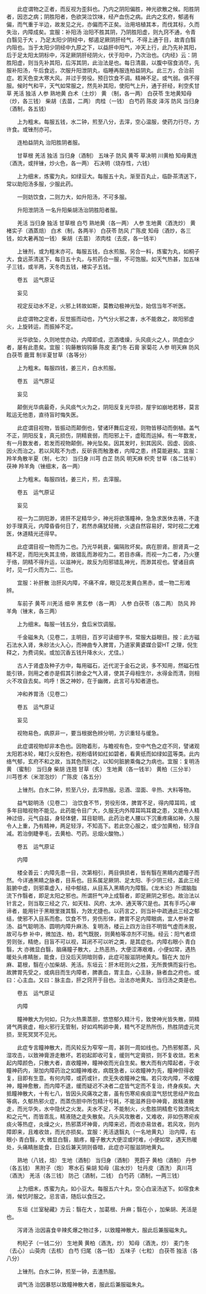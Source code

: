 <!-- { "loadSidebar": true } -->
　　此症谓物之正者，而反视为歪斜也。乃内之阴阳偏胜，神光欲散之候。阳胜阴者，因恣之病；阴胜阳者，色欲哭泣饮味，经产血伤之病。此内之玄府，郁遏有偏，而气重于半边，故发见之光，亦偏而不正矣。治用培植其本，而伐其标，久而失治，内障成矣。宜服：补阳汤 治阳不胜其阴，乃阴胜阳虚，则九窍不通，令青白翳见于大 ，乃足太阳少阴经中，郁遏足厥阴肝经气，不得上通于目，故青白翳内阻也。当于太阳少阴经中九原之下，以益肝中阳气，冲天上行，此乃先补其阳，后于足太阳太阴标中，泻足厥阴肝经阴火，伏于阳中，乃次治也。《内经》云：阴胜阳虚，则当先补其阳，后泻其阴，此治法是也。每日清晨，以腹中宿食消尽，先服补阳汤，午后食远，次服升阳泄阴丸，临睡再服连柏益阴丸。此三方，合治前症。若天色变大寒大风。并过于劳役。预日饮食不调。精神不足。或气弱。俱不得服。候时气和平，天气如常服之，然先补其阳，使阳气上升，通于肝经，利空炙甘草 羌活 独活 人参 熟地黄 白术（土炒） 黄 （制，各一两） 白茯苓 生地黄知母（炒，各三钱） 柴胡（去苗，二两） 肉桂（一钱） 白芍药 陈皮 泽泻 防风 当归身（酒制，各五钱）

　　上为粗末。每服五钱，水二钟，煎至八分，去滓，空心温服，使药力行尽，方许食。或锉剂亦可。

　　连柏益阴丸 治阳胜阴者服。

　　甘草根 羌活 独活 当归身（酒制） 五味子 防风 黄芩 草决明 川黄柏 知母黄连（酒洗，或拌锉，炒火色，各一两） 石决明（烧存性，六钱）

　　上为细末，炼蜜为丸，如绿豆大。每服五十丸，渐至百丸止，临卧茶清送下，常以助阳汤多服，少服此药。

　　一则妨饮食，二则力大，如升阳汤，不可多服。

　　升阳泄阴汤 一名升阳柴胡汤治阴胜阳者服。

　　羌活 当归身 独活 甘草根 白芍 熟地黄（各一两） 人参 生地黄（酒洗炒） 黄楮实子（酒蒸焙） 白术（制，各两半） 白茯苓 防风 广陈皮 知母（酒炒，各三钱，如大暑再加一钱） 柴胡（去苗） 浓肉桂（去皮，各一钱半）

　　上锉剂，或为粗末亦可。每服五钱，白水煎服。另合一料，炼蜜为丸，如桐子大，食远茶清送下，每日五十丸，与煎药合一服，不可饱服。如天气热甚，加五味子三钱，或半两，天冬肉五钱，楮实子五钱。

　　卷五　运气原证

　　妄见

　　视定反动水不足，火邪上转故如斯，莫教动极神光坠，始信当年不听医。

　　此症谓物之定者，反觉振而动也，乃气分火邪之害，水不能救之，故阳邪虚火，上旋转运，而振掉不定。

　　光华欲坠，久则地觉亦动，内障即成，恣酒嗜燥，头风痰火之人，阴虚血少者，屡有此患矣。宜服：钩藤散钩钩藤 陈皮 麦门冬 石膏 家菊花 人参 明天麻 防风 白茯苓 鹿茸 制半夏甘草（各等分）

　　上为粗末。每服四钱，姜三片，白水煎服。

　　卷五　运气原证

　　妄见

　　颠倒光华病最奇，头风痰气火为之，阴阳反复光华损，屋宇如崩地若移，莫言眩运无他患，直待盲时悔失医。

　　此症谓目视物，皆振动而颠倒也，譬诸环舞后定视，则物皆移动而倒植。盖气不正，阴阳反复，真元损伤，阴精衰弱，而阳邪上干，虚眩而运掉。有一年数发，有一月数发者，若发而视物颠倒，神光坠矣。因其发时，别其因风、因虚、因痰、因火而治之。若以风眩不为虑，反斫丧而触激者，内障之患，终莫能避矣。宜服：羚羊角散半夏（制，七次） 当归身 川芎 白芷 防风 明天麻 枳壳 甘草（各二钱半） 茯神 羚羊角（锉细末，各一两）

　　上为粗末。每服四钱，姜三片，煎，去滓服。

　　卷五　运气原证

　　妄见

　　视一为二阴阳渺，肾肝不足精华少，神光将欲落瞳神，急急求医休去祷，不逢妙手理真元，内障昏昏何日了，若然赤痛犹轻微，火退自然容易好，常时视二尤难医，休道精光还得早。

　　此症谓目视一物而为二也。乃光华耗衰，偏隔败坏矣。病在胆肾。胆肾真一之精不足，而阳光失其主倚，故错乱而渺视为二。若目赤痛，而视一为二者，乃火壅于络，阴精不得升运，以滋神光，故反为阳邪错乱神光，而渺其视也。譬诸目病时，见一灯火而为二、三也。

　　宜服：补肝散 治肝风内障，不痛不痒，眼见花发黄白黑赤，或一物二形难辨。

　　车前子 黄芩 川羌活 细辛 黑玄参（各一两） 人参 白茯苓（各二两） 防风 羚羊角（锉末，各三两）

　　上为细末。每服一钱五分，食后米饮调服。

　　千金磁朱丸（见卷二，主明目，百岁可读细字书，常服大益眼目。按：此方磁石法水入肾，朱砂法火入心，而神曲专入脾胃，乃道家黄婆媒合婴HT 之理，倪生释之，为费词矣。或加沉香五钱升降水火，尤佳。）

　　古人于肾虚及种子方中，每用磁石，近代泥于金石之说，多不知用，然磁石性能引铁，则用之者亦是假其引肺金之气入肾，使其子母相生尔，水得金而清，则相火不攻自去矣。呜呼！医之神妙，在于幽微，此言可与知者道也。

　　冲和养胃汤（见卷二）

　　卷五　运气原证

　　妄见

　　视物易色，病原非一，要当根据色辨分明，方识重轻与缓急。

　　此症谓视物却非本色也。因物着形，与瞻视有色，空中气色之症不同，譬诸观太阳若冰轮，睹灯火反粉色，视粉墙转如红如碧者，看黄纸而如绿如蓝等类。此内络气郁，玄府不和之故，当其色而别之，以知何脏腑乘侮之为病也。宜服：复明汤黄 （蜜制） 当归身 柴胡 连翘 甘草（炙） 生地黄（各一钱半） 黄柏（三分半） 川芎苍术（米泔泡炒） 广陈皮（各五分）

　　上锉剂。白水二钟，煎至八分，去滓热服。忌酒、湿面、辛热、大料等物。

　　益气聪明汤（见卷二） 治饮食不节，劳役形体，脾胃不足，得内障耳鸣，或多年目暗视物不能见。此药能令目广大，久服无内外障耳鸣耳聋之患，又能令人精神过倍，元气自益，身轻体健，耳目聪明。此药治老人腰以下沉重疼痛如神，久服令人上重，乃有精神，两足轻浮，不知高下。若此空心服之，或少加黄柏，轻浮自减。若治倒睫拳毛，去黄柏、芍药。忌烟火酸物。）

　　卷五　运气原证

　　内障

　　楼全善云：内障先患一目，次第相引，两目俱损者，皆有翳在黑睛内遮瞳子而然。今详通黑睛之脉者，目系也。目系属足厥阴、足太阳、手少阴三经，盖此三经脏腑中虚，则邪乘虚入，经中郁结，从目系入黑睛内为障翳。《龙木论》所谓脑脂流下作翳者，即足太阳之邪也。所谓肝气冲上成翳者，即足厥阴之邪也。故治法以针言之，则当取三经之 穴，如天柱、风府、太冲、通天等穴是也。其有手巧心审谛者，能用针于黑眼里拨其翳，为效尤捷也。以药言之，则当补中疏通此三经之郁结，使邪不入目系而愈。饮食不节，劳伤形体，脾胃不足内障眼病，宜人参补胃汤、益气聪明汤、圆明内障升麻汤、复明汤，楼云上四方治目不明皆气虚而未脱，故可与参 补中，微加连、柏，若气既脱，则黄柏等凉剂不可施。经云：阳气者烦劳则张，精绝，目盲不可以视，耳闭不可以听之类，是其症也。内障右眼小 青白翳，大 亦微显白翳，脑痛瞳子散大，上热恶热，大便涩滞艰难，小便如常，遇热暖处头疼睛胀，能食，日没后天阴暗则昏，此症可服滋阴地黄丸。翳在大 加升麻、葛根，翳在小加柴胡、羌活。东垣云：肝木旺则火之胜，无所畏惧而妄行也。故脾胃先受之，或病目而生内障者，脾裹血，胃主血，心主脉，脉者血之府也。或曰：心主血。又曰：脉主血，肝之窍开于目也。治法亦地黄丸、当归汤之类是也。

　　卷五　运气原证

　　内障

　　瞳神散大为何如，只为火热熏蒸胆，悠悠郁久精汁亏，致使神光皆失散，阴精肾气两衰虚，相火邪行无管制，好如鸡鸭卵中黄，精气不足热所伤，热胜阴虚元灵损，至死冥冥不见光。

　　此症专言瞳神散大，而风轮反为窄窄一周，甚则一周如线也。乃热邪郁蒸，风湿攻击，以致神膏游走散坏。若初起即收可复，缓则气定膏损，则不复收敛。若未起内障颜色，只散大者，直收瞳神，瞳神收而光自生矣。散大而有内障起者，于收瞳神药内，渐加内障药治之如瞳神难收，病既急者，以收瞳神为先，瞳神但得收复，目即有生意。有何内障，或药或针，庶无失收瞳神之悔。若只攻内障，不收瞳神，瞳神愈散，而内障不退，缓而疑迟不决者二症皆气定而不复治，终身疾矣。大抵瞳神散大，十有七八，皆因头风痛攻之害，虽有伤寒疟疾痰湿气怒忧思经产败血等病，久郁热邪火症，而蒸伤胆中所包精汁亏耗，不能滋养目中神膏，故精液散走，而光华失，水中隐伏之火发。夫水不足，不能制火，火愈胜阴精愈亏致清纯太和之元气，而皆乖乱，精液随之走失散矣。凡头风攻散者，又难收，非如伤寒疟疾痰火等热症，炎燥之火，热邪蒸坏神膏，内障来迟，而收亦易敛者。若风攻，则内障即来，且难收敛，而光亦损矣。宜服：羌活退翳丸（一名地黄丸） 治内障，右眼小 青白翳，大 微显白翳，脑疼，瞳子散大大便涩或时难，小便如常，遇天热暖处，头痛睛胀能食，日没后兼天阴则昏暗，此症亦可服滋阴地黄丸。

　　熟地（八钱，焙） 生地（酒制） 当归身（酒制） 茺蔚子 黄柏（酒制） 丹参（各五钱） 黑附子（炮） 寒水石 柴胡 知母（盐水炒） 牡丹皮（酒洗） 真川芎（酒洗） 羌活（各三钱） 防己（酒制，二钱） 白芍药（酒制，一两三钱）

　　上为细末，炼蜜为丸，如小豆大。每服五六十丸，空心白滚汤送下。如宿食未消，候饥时服之。忌言语，随后以食压之。

　　东垣《兰室秘藏》方云：翳在大 ，加葛根、升麻；翳在小 ，加柴胡、羌活是也。

　　泻肾汤 治因喜食辛辣炙爆之物过多，以致瞳神散大，服此后兼服磁朱丸。

　　枸杞子（一钱二分） 生地黄 黄柏（酒洗，炒） 知母（酒洗，炒） 麦门冬（去心） 山萸肉（去核） 白芍 归尾（各一钱） 五味子（七粒） 白茯苓 独活（各八分）

　　上锉剂。白水二钟，煎至一钟，去渣热服。

　　调气汤 治因暴怒以致瞳神散大者，服此后兼服磁朱丸。

